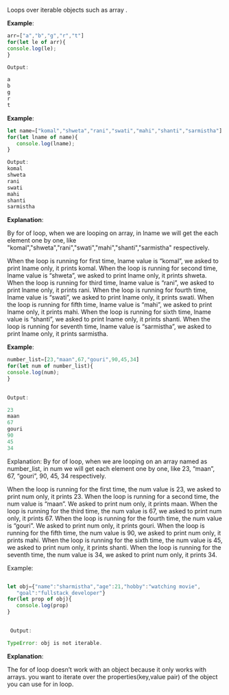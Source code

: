 Loops over iterable objects such as array .
	
**Example**:
```js
arr=["a","b","g","r","t"]
for(let le of arr){
console.log(le);
}

Output:

a
b
g
r
t   

```
	
**Example**: 
```js
let name=["komal","shweta","rani","swati","mahi","shanti","sarmistha"]
for(let lname of name){
   console.log(lname);
}

Output: 
komal
shweta
rani
swati
mahi	
shanti
sarmistha

```

**Explanation**:

By for of loop, when we are looping on array, in lname we will get the each element one by one, like "komal","shweta","rani","swati","mahi","shanti","sarmistha" respectively.

When the loop is running for first time, lname value is “komal”, we asked to print lname only, it prints komal.
When the loop is running for second time, lname value is “shweta”, we asked to print lname only, it prints shweta.
When the loop is running for third time, lname value is “rani”, we asked to print lname only, it prints rani.
When the loop is running for fourth time, lname value is “swati”, we asked to print lname only, it prints swati.
When the loop is running for fifth time, lname value is “mahi”, we asked to print lname only, it prints mahi.
When the loop is running for sixth time, lname value is “shanti”, we asked to print lname only, it prints shanti.
When the loop is running for seventh time, lname value is “sarmistha”, we asked to print lname only, it prints sarmistha.




**Example**: 
```js
number_list=[23,"maan",67,"gouri",90,45,34]
for(let num of number_list){
console.log(num);
}
 

Output: 

23
maan
67
gouri		
90
45
34

```
Explanation:
By for of loop, when we are looping on an array named as number_list, in num we will get each element one by one, like 23, “maan”, 67, “gouri”, 90, 45, 34 respectively.

When the loop is running for the first time, the num value is 23, we asked to print num only, it prints 23.
When the loop is running for a second time, the num value is “maan”. We asked to print num only, it prints maan.
When the loop is running for the third time, the num value is 67, we asked to print num only, it prints 67.
When the loop is running for the fourth time, the num value is “gouri”. We asked to print num only, it prints gouri.
When the loop is running for the fifth time, the num value is 90, we asked to print num only, it prints mahi.
When the loop is running for the sixth time, the num value is 45, we asked to print num only, it prints shanti.
When the loop is running for the seventh time, the num value is 34, we asked to print num only, it prints 34.



Example:

```js

let obj={"name":"sharmistha","age":21,"hobby":"watching movie",
   "goal":"fullstack_developer"}
for(let prop of obj){
   console.log(prop)
}
 

 Output:

TypeError: obj is not iterable.

```
	
**Explanation**: 

The for of loop doesn’t work with an object because it only works  with arrays.
you want to iterate over the properties(key,value pair) of the object you can use for in loop. 
